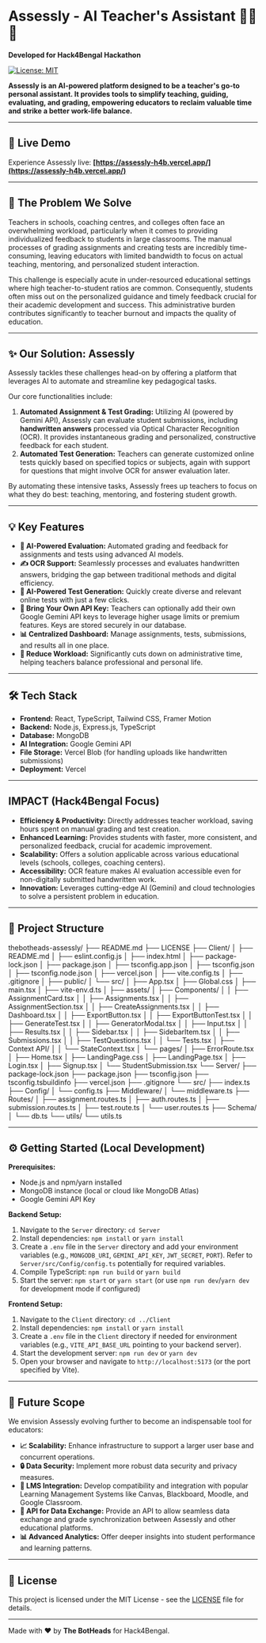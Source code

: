 # Assessly - AI Teacher's Assistant 🤖📝✨

**Developed for Hack4Bengal Hackathon**

[![License: MIT](https://img.shields.io/badge/License-MIT-yellow.svg)](https://opensource.org/licenses/MIT)

**Assessly is an AI-powered platform designed to be a teacher's go-to personal assistant. It provides tools to simplify teaching, guiding, evaluating, and grading, empowering educators to reclaim valuable time and strike a better work-life balance.**

---

## 🚀 Live Demo

Experience Assessly live: **[https://assessly-h4b.vercel.app/](https://assessly-h4b.vercel.app/)**

---

## 🎯 The Problem We Solve

Teachers in schools, coaching centres, and colleges often face an overwhelming workload, particularly when it comes to providing individualized feedback to students in large classrooms. The manual processes of grading assignments and creating tests are incredibly time-consuming, leaving educators with limited bandwidth to focus on actual teaching, mentoring, and personalized student interaction.

This challenge is especially acute in under-resourced educational settings where high teacher-to-student ratios are common. Consequently, students often miss out on the personalized guidance and timely feedback crucial for their academic development and success. This administrative burden contributes significantly to teacher burnout and impacts the quality of education.

---

## ✨ Our Solution: Assessly

Assessly tackles these challenges head-on by offering a platform that leverages AI to automate and streamline key pedagogical tasks.

Our core functionalities include:

1.  **Automated Assignment & Test Grading:** Utilizing AI (powered by Gemini API), Assessly can evaluate student submissions, including **handwritten answers** processed via Optical Character Recognition (OCR). It provides instantaneous grading and personalized, constructive feedback for each student.
2.  **Automated Test Generation:** Teachers can generate customized online tests quickly based on specified topics or subjects, again with support for questions that might involve OCR for answer evaluation later.

By automating these intensive tasks, Assessly frees up teachers to focus on what they do best: teaching, mentoring, and fostering student growth.

---

## 💡 Key Features

*   **🧠 AI-Powered Evaluation:** Automated grading and feedback for assignments and tests using advanced AI models.
*   **✍️ OCR Support:** Seamlessly processes and evaluates handwritten answers, bridging the gap between traditional methods and digital efficiency.
*   **📝 AI-Powered Test Generation:** Quickly create diverse and relevant online tests with just a few clicks.
*   **🔑 Bring Your Own API Key:** Teachers can optionally add their own Google Gemini API keys to leverage higher usage limits or premium features. Keys are stored securely in our database.
*   **📊 Centralized Dashboard:** Manage assignments, tests, submissions, and results all in one place.
*   **🧘 Reduce Workload:** Significantly cuts down on administrative time, helping teachers balance professional and personal life.

---

## 🛠️ Tech Stack

*   **Frontend:** React, TypeScript, Tailwind CSS, Framer Motion
*   **Backend:** Node.js, Express.js, TypeScript
*   **Database:** MongoDB
*   **AI Integration:** Google Gemini API
*   **File Storage:** Vercel Blob (for handling uploads like handwritten submissions)
*   **Deployment:** Vercel

---

##  IMPACT (Hack4Bengal Focus)

*   **Efficiency & Productivity:** Directly addresses teacher workload, saving hours spent on manual grading and test creation.
*   **Enhanced Learning:** Provides students with faster, more consistent, and personalized feedback, crucial for academic improvement.
*   **Scalability:** Offers a solution applicable across various educational levels (schools, colleges, coaching centers).
*   **Accessibility:** OCR feature makes AI evaluation accessible even for non-digitally submitted handwritten work.
*   **Innovation:** Leverages cutting-edge AI (Gemini) and cloud technologies to solve a persistent problem in education.

---

## 📂 Project Structure

thebotheads-assessly/
├── README.md
├── LICENSE
├── Client/
│ ├── README.md
│ ├── eslint.config.js
│ ├── index.html
│ ├── package-lock.json
│ ├── package.json
│ ├── tsconfig.app.json
│ ├── tsconfig.json
│ ├── tsconfig.node.json
│ ├── vercel.json
│ ├── vite.config.ts
│ ├── .gitignore
│ ├── public/
│ └── src/
│ ├── App.tsx
│ ├── Global.css
│ ├── main.tsx
│ ├── vite-env.d.ts
│ ├── assets/
│ ├── Components/
│ │ ├── AssignmentCard.tsx
│ │ ├── Assignments.tsx
│ │ ├── AssignmentSection.tsx
│ │ ├── CreateAssignments.tsx
│ │ ├── Dashboard.tsx
│ │ ├── ExportButton.tsx
│ │ ├── ExportButtonTest.tsx
│ │ ├── GenerateTest.tsx
│ │ ├── GeneratorModal.tsx
│ │ ├── Input.tsx
│ │ ├── Results.tsx
│ │ ├── Sidebar.tsx
│ │ ├── SidebarItem.tsx
│ │ ├── Submissions.tsx
│ │ ├── TestQuestions.tsx
│ │ └── Tests.tsx
│ ├── Context API/
│ │ └── StateContext.tsx
│ └── pages/
│ ├── ErrorRoute.tsx
│ ├── Home.tsx
│ ├── LandingPage.css
│ ├── LandingPage.tsx
│ ├── Login.tsx
│ ├── Signup.tsx
│ └── StudentSubmission.tsx
└── Server/
├── package-lock.json
├── package.json
├── tsconfig.json
├── tsconfig.tsbuildinfo
├── vercel.json
├── .gitignore
└── src/
├── index.ts
├── Config/
│ └── config.ts
├── Middleware/
│ └── middleware.ts
├── Routes/
│ ├── assignment.routes.ts
│ ├── auth.routes.ts
│ ├── submission.routes.ts
│ ├── test.route.ts
│ └── user.routes.ts
├── Schema/
│ └── db.ts
└── utils/
└── utils.ts


---

## ⚙️ Getting Started (Local Development)

**Prerequisites:**
*   Node.js and npm/yarn installed
*   MongoDB instance (local or cloud like MongoDB Atlas)
*   Google Gemini API Key

**Backend Setup:**

1.  Navigate to the `Server` directory: `cd Server`
2.  Install dependencies: `npm install` or `yarn install`
3.  Create a `.env` file in the `Server` directory and add your environment variables (e.g., `MONGODB_URI`, `GEMINI_API_KEY`, `JWT_SECRET`, `PORT`). Refer to `Server/src/Config/config.ts` potentially for required variables.
4.  Compile TypeScript: `npm run build` or `yarn build`
5.  Start the server: `npm start` or `yarn start` (or use `npm run dev`/`yarn dev` for development mode if configured)

**Frontend Setup:**

1.  Navigate to the `Client` directory: `cd ../Client`
2.  Install dependencies: `npm install` or `yarn install`
3.  Create a `.env` file in the `Client` directory if needed for environment variables (e.g., `VITE_API_BASE_URL` pointing to your backend server).
4.  Start the development server: `npm run dev` or `yarn dev`
5.  Open your browser and navigate to `http://localhost:5173` (or the port specified by Vite).

---

## 🔮 Future Scope

We envision Assessly evolving further to become an indispensable tool for educators:

*   **📈 Scalability:** Enhance infrastructure to support a larger user base and concurrent operations.
*   **🔒 Data Security:** Implement more robust data security and privacy measures.
*   **🧩 LMS Integration:** Develop compatibility and integration with popular Learning Management Systems like Canvas, Blackboard, Moodle, and Google Classroom.
*   **🔄 API for Data Exchange:** Provide an API to allow seamless data exchange and grade synchronization between Assessly and other educational platforms.
*   **📊 Advanced Analytics:** Offer deeper insights into student performance and learning patterns.

---

## 📄 License

This project is licensed under the MIT License - see the [LICENSE](LICENSE) file for details.

---

Made with ❤️ by **The BotHeads** for Hack4Bengal.
